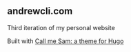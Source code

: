 ## andrewcli.com

Third iteration of my personal website 

Built with [Call me Sam: a theme for Hugo](https://github.com/victoriadrake/hugo-theme-sam)